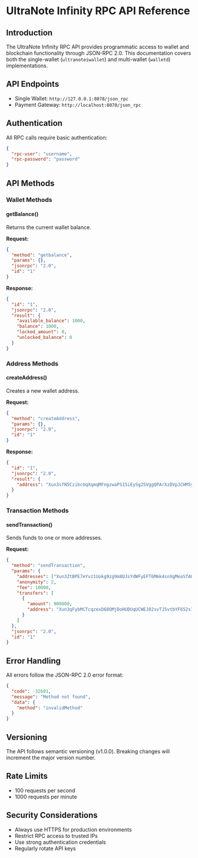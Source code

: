 # UltraNote Infinity RPC API Reference

## Introduction
The UltraNote Infinity RPC API provides programmatic access to wallet and blockchain functionality through JSON-RPC 2.0. This documentation covers both the single-wallet (`ultranoteiwallet`) and multi-wallet (`walletd`) implementations.

## API Endpoints
- Single Wallet: `http://127.0.0.1:8078/json_rpc`
- Payment Gateway: `http://localhost:8070/json_rpc`

## Authentication
All RPC calls require basic authentication:
```json
{
  "rpc-user": "username",
  "rpc-password": "password"
}
```

## API Methods

### Wallet Methods

#### getBalance()
Returns the current wallet balance.

**Request:**
```json
{
  "method": "getbalance",
  "params": {},
  "jsonrpc": "2.0",
  "id": "1"
}
```

**Response:**
```json
{
  "id": "1",
  "jsonrpc": "2.0",
  "result": {
    "available_balance": 1000,
    "balance": 1000,
    "locked_amount": 0,
    "unlocked_balance": 0
  }
}
```

### Address Methods

#### createAddress()
Creates a new wallet address.

**Request:**
```json
{
  "method": "createAddress",
  "params": {},
  "jsonrpc": "2.0",
  "id": "1"
}
```

**Response:**
```json
{
  "id": "1",
  "jsonrpc": "2.0",
  "result": {
    "address": "Xun3sfN5CzibcUqXqmqMFngzwaPS15iEySg2SVggQPArXzDVpJCHM5yhHPSR7X6nPG5DVpjrpNJ2Jg7Ej4DV3xgL5PEsCwEgBs"
  }
}
```

### Transaction Methods

#### sendTransaction()
Sends funds to one or more addresses.

**Request:**
```json
{
  "method": "sendTransaction",
  "params": {
    "addresses": ["Xun3ZtBPE7eYvz1Uokg9zg9m8UJsYdWFyEFT6Mmk4snXgMeaSfAQRGKhHPSR7X6nPG5DVpjrpNJ2Jg7Ej4DV3xgL5PEsCMBnGV"],
    "anonymity": 2,
    "fee": 10000,
    "transfers": [
      {
        "amount": 900000,
        "address": "Xun3qFybMCTcqzexD68QMjDoHUDUqUCWEJ82svTJ5vtbYF652s7o3njYe2AvyWtSL2iiiELby9mGH6dkQZryga4P4fVVUmGVMk"
      }
    ]
  },
  "jsonrpc": "2.0",
  "id": "1"
}
```

## Error Handling
All errors follow the JSON-RPC 2.0 error format:
```json
{
  "code": -32601,
  "message": "Method not found",
  "data": {
    "method": "invalidMethod"
  }
}
```

## Versioning
The API follows semantic versioning (v1.0.0). Breaking changes will increment the major version number.

## Rate Limits
- 100 requests per second
- 1000 requests per minute

## Security Considerations
- Always use HTTPS for production environments
- Restrict RPC access to trusted IPs
- Use strong authentication credentials
- Regularly rotate API keys
